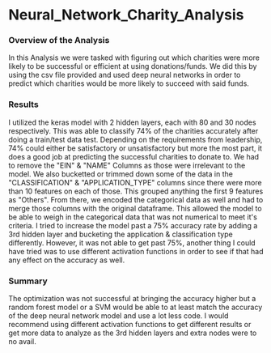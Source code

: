 # Neural_Network_Charity_Analysis

### Overview of the Analysis
In this Analysis we were tasked with figuring out which charities were more likely to be successful or efficient at using donations/funds. We did this by using the csv file provided and used deep neural networks in order to predict which charities would be more likely to succeed with said funds.

### Results
I utilized the keras model with 2 hidden layers, each with 80 and 30 nodes respectively. This was able to classify 74% of the charities accurately after doing a train/test data test. Depending on the requirements from leadership, 74% could either be satisfactory or unsatisfactory but more the most part, it does a good job at predicting the successful charities to donate to. We had to remove the "EIN" & "NAME" Columns as those were irrelevant to the model. We also bucketted or trimmed down some of the data in the "CLASSIFICATION" & "APPLICATION_TYPE" columns since there were more than 10 features on each of those. This grouped anything the first 9 features as "Others". From there, we encoded the categorical data as well and had to merge those columns with the original dataframe. This allowed the model to be able to weigh in the categorical data that was not numerical to meet it's criteria. I tried to increase the model past a 75% accuracy rate by adding a 3rd hidden layer and bucketing the application & classification type differently. However, it was not able to get past 75%, another thing I could have tried was to use different activation functions in order to see if that had any effect on the accuracy as well.

### Summary
The optimization was not successful at bringing the accuracy higher but a random forest model or a SVM would be able to at least match the accuracy of the deep neural network model and use a lot less code. I would recommend using different activation functions to get different results or get more data to analyze as the 3rd hidden layers and extra nodes were to no avail. 
